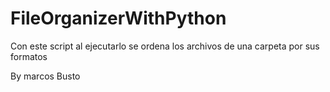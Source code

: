 # FileOrganizerWithPython
Con este script al ejecutarlo se ordena los archivos de una carpeta por sus formatos

By marcos Busto
